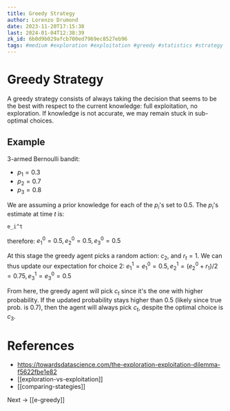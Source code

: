 ```yaml
---
title: Greedy Strategy
author: Lorenzo Drumond
date: 2023-11-20T17:15:38
last: 2024-01-04T12:38:39
zk_id: 6b0d9b029afcb700ed7969ec8527eb96
tags: #medium #exploration #exploitation #greedy #statistics #strategy #regret #math #multi_armed #bandits #tradeoff
---
```



# Greedy Strategy
A greedy strategy consists of always taking the decision that seems to be the best with respect to the current knowledge: full exploitation, no exploration. If knowledge is not accurate, we may remain stuck in sub-optimal choices.

## Example
3-armed Bernoulli bandit:
- $p_1 = 0.3$
- $p_2 = 0.7$
- $p_3 = 0.8$

We are assuming a prior knowledge for each of the $p_i$'s set to 0.5. The $p_i$'s estimate at time $t$ is:
```latex
e_i^t
```

therefore: $e_1^0 = 0.5, e_2^0 = 0.5, e_3^0 = 0.5$

At this stage the greedy agent picks a random action: $c_2$, and $r_t = 1$. We can thus update our expectation for choice 2:
$e_1^1 = e_1^0 = 0.5, e_2^1 = (e_2^0 + r_1)/2 = 0.75, e_3^1 = e_3^0 = 0.5$

From here, the greedy agent will pick $c_t$ since it's the one with higher probability. If the updated probability stays higher than 0.5 (likely since true prob. is 0.7), then the agent will always pick $c_t$, despite the optimal choice is $c_3$.

# References
- https://towardsdatascience.com/the-exploration-exploitation-dilemma-f5622fbe1e82
- [[exploration-vs-exploitation]]
- [[comparing-stategies]]

Next -> [[e-greedy]]
